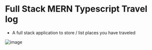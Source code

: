 # Full Stack MERN Typescript Travel log

- A full stack application to store / list places you have traveled

![image](https://user-images.githubusercontent.com/20209497/94983958-d1a61100-050c-11eb-98bc-4ab54a819964.png)
